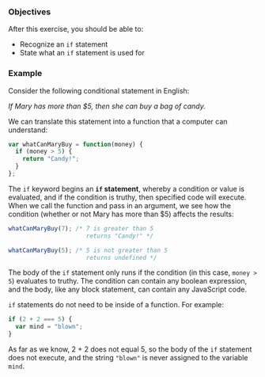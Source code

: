 <!--{ ids:[163], language:'JavaScript', type:'workshop', order: 0, name:'if Statements', description:'If this is true, then do this...' } -->
### Objectives

After this exercise, you should be able to:

- Recognize an `if` statement
- State what an `if` statement is used for

### Example

Consider the following conditional statement in English:

_If Mary has more than $5, then she can buy a bag of candy._

We can translate this statement into a function that a computer can understand:

```js
var whatCanMaryBuy = function(money) {
  if (money > 5) {
    return "Candy!";
  }
};
```

The `if` keyword begins an __`if` statement__, whereby a condition or value is evaluated, and if the condition is truthy, then specified code will execute. When we call the function and pass in an argument, we see how the condition (whether or not Mary has more than $5) affects the results:

```js
whatCanMaryBuy(7); /* 7 is greater than 5
                      returns "Candy!" */

whatCanMaryBuy(5); /* 5 is not greater than 5
                      returns undefined */
```

The body of the `if` statement only runs if the condition (in this case, `money > 5`) evaluates to truthy. The condition can contain any boolean expression, and the body, like any block statement, can contain any JavaScript code.

`if` statements do not need to be inside of a function. For example:

```js
if (2 + 2 === 5) {
  var mind = "blown";
}
```

As far as we know, 2 + 2 does not equal 5, so the body of the `if` statement does not execute, and the string `"blown"` is never assigned to the variable `mind`.
